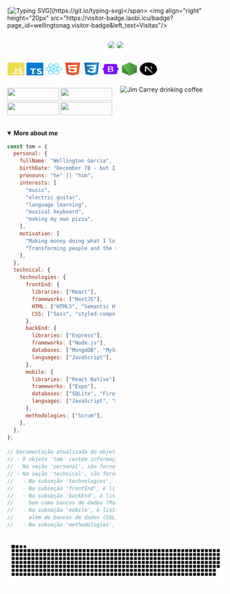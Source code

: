[![Typing SVG](https://readme-typing-svg.herokuapp.com?font=Fira+Code&size=30&pause=4000&color=33C300&width=435&lines=👋+%23+Hello+world!!!)](https://git.io/typing-svg)</span>
<img align="right" height="20px" src="https://visitor-badge.laobi.icu/badge?page_id=wellingtonag.visitor-badge&left_text=Visitas"/>

</div>

##

<div align="center">

  <img height="180px" style="border-radius:5px; margin:0; padding:0;" src="https://github-readme-stats.vercel.app/api?username=wellingtonag&show_icons=true&theme=dark&include_all_commits=true&count_private=true"/>
  <img height="180px" style="border-radius:5px; margin:0; padding:0;" src="https://github-readme-stats.vercel.app/api/top-langs/?username=wellingtonag&layout=compact&langs_count=7&theme=dark"/>
</div>

##

<div>
  <a href="https://developer.mozilla.org/pt-BR/docs/Web/JavaScript" target="_blank" >
    <img align="center" alt="Well-Js" height="30" width="40" src="https://raw.githubusercontent.com/devicons/devicon/master/icons/javascript/javascript-plain.svg" alt="Javascript Icon"/></a>
  <a href="https://www.typescriptlang.org/" target="_blank">
    <img align="center" alt="Well-Ts" height="30" width="40" src="https://raw.githubusercontent.com/devicons/devicon/master/icons/typescript/typescript-plain.svg" alt="Typescript Icon"/></a>
  <a href="https://create-react-app.dev/docs/getting-started" target="_blank">
    <img align="center" alt="Well-React" height="30" width="40" src="https://raw.githubusercontent.com/devicons/devicon/master/icons/react/react-original.svg" alt="React Icon"/></a>
  <a href="https://www.w3schools.com/html/default.asp" target="_blank">
    <img align="center" alt="Well-HTML" height="30" width="40" src="https://raw.githubusercontent.com/devicons/devicon/master/icons/html5/html5-original.svg" alt="Html5 Icon"/></a>
  <a href="https://www.w3schools.com/css/default.asp" target="_blank">
    <img align="center" alt="Well-CSS" height="30" width="40" src="https://raw.githubusercontent.com/devicons/devicon/master/icons/css3/css3-original.svg" alt="Css3 Icon"/></a>
  <a href="https://getbootstrap.com/" target="_blank">
    <img align="center" alt="Well-Bootstrap" height="30" width="40" src="https://raw.githubusercontent.com/devicons/devicon/master/icons/bootstrap/bootstrap-original.svg" alt="Bootstrap Icon"/></a>
  <a href="https://nodejs.dev/pt/learn/" target="_blank">
    <img align="center" alt="Well-NodeJs" height="30" width="40" src="https://raw.githubusercontent.com/devicons/devicon/master/icons/nodejs/nodejs-original.svg" alt="Node.Js Icon"/></a>
  <a href="https://nextjs.org/" target="_blank">
    <img align="center" alt="Well-NextJs" height="30" width="40" src="https://raw.githubusercontent.com/devicons/devicon/master/icons/nextjs/nextjs-original.svg" alt="Next.Js Icon"/></a>
    <figure>
      <img align="right" src="./coffee.gif" height="130px" vspace="10px" hspace="10px" alt="Jim Carrey drinking coffee" />
    </figure>
</div>

##

 <div > 
  <a href="https://instagram.com/wellingtonagar" target="_blank"><img height="30px" width="120px" src="https://img.shields.io/badge/-Instagram-%23E4405F?style=for-the-badge&logo=instagram&logoColor=white" target="_blank"></a>
 	<a href="https://discord.gg/Nt2dacxV" target="_blank"><img height="30px" width="120px" src="https://img.shields.io/badge/Discord-7289DA?style=for-the-badge&logo=discord&logoColor=white" target="_blank"></a> 
  <a href = "mailto:contato@devdavez.com.br"><img height="30px" width="120px" src="https://img.shields.io/badge/-Email-%23333?style=for-the-badge&logo=email&logoColor=white" target="_blank"></a>
  <a href="https://www.linkedin.com/in/wellingtonag" target="_blank"><img height="30px" width="120px" src="https://img.shields.io/badge/-LinkedIn-%230077B5?style=for-the-badge&logo=linkedin&logoColor=white" target="_blank"></a> 
    
  ##
 
 <details open="" style="box-sizing: border-box; display: block; margin-top: 0px; margin-bottom: 16px;">
        <summary style="box-sizing: border-box; display: list-item; cursor: pointer; font-weight:bold;">More about me</summary>

```js
const tom = {
  personal: {
    fullName: "Wellington Garcia",
    birthDate: "December 78 - but I'm young at heart",
    pronouns: "he" || "him",
    interests: [
      "music",
      "electric guitar",
      "language learning",
      "musical keyboard",
      "making my own pizza",
    ],
    motivation: [
      "Making money doing what I love to do.",
      "Transforming people and the world through tech",
    ],
  },
  technical: {
    technologies: {
      frontEnd: {
        libraries: ["React"],
        frameworks: ["NextJS"],
        HTML: ["HTML5", "Semantic HTML"],
        CSS: ["Sass", "styled-components", "Bootstrap"],
      },
      backEnd: {
        libraries: ["Express"],
        frameworks: ["Node.js"],
        databases: ["MongoDB", "MySQL", "PostgreSQL"],
        languages: ["JavaScript"],
      },
      mobile: {
        libraries: ["React Native"],
        frameworks: ["Expo"],
        databases: ["SQLite", "Firebase"],
        languages: ["JavaScript", "Dart"],
      },
      methodologies: ["Scrum"],
    },
  },
};

// Documentação atualizada do objeto 'tom':
// - O objeto 'tom' contém informações pessoais e técnicas sobre uma pessoa chamada Wellington Garcia.
// - Na seção 'personal', são fornecidas informações pessoais como nome, data de nascimento, pronomes, interesses e motivações.
// - Na seção 'technical', são fornecidas informações técnicas sobre as tecnologias que Wellington está familiarizado.
//   - Na subseção 'technologies', são listadas tecnologias de front-end, back-end e mobile que ele conhece.
//   - Na subseção 'frontEnd', é listada a biblioteca (React) e o framework (NextJS) de front-end.
//   - Na subseção 'backEnd', é listada a biblioteca (Express) e o framework (Node.js,) de back-end,
//     bem como bancos de dados (MongoDB, MySQL) e linguagem (JavaScript) no back-end.
//   - Na subseção 'mobile', é listada a biblioteca (React Native) e o framework (Expo) para desenvolvimento mobile,
//     além de bancos de dados (SQLite, Firebase) e linguagem (JavaScript) para desenvolvimento mobile.
//   - Na subseção 'methodologies', é mencionado o uso da metodologia/framework Scrum.
```

  </details>

##

  <picture>
  <source media="(prefers-color-scheme: dark)" srcset="https://raw.githubusercontent.com/platane/platane/output/github-contribution-grid-snake-dark.svg">
  <source media="(prefers-color-scheme: light)" srcset="https://raw.githubusercontent.com/platane/platane/output/github-contribution-grid-snake.svg">
  <img alt="github contribution grid snake animation" src="https://raw.githubusercontent.com/platane/platane/output/github-contribution-grid-snake.svg">
</picture>
 
</div>
